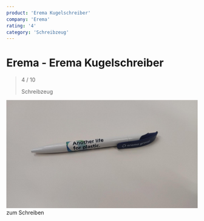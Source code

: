 ```yaml
---
product: 'Erema Kugelschreiber'
company: 'Erema'
rating: '4'
category: 'Schreibzeug'
---
```


# Erema - Erema Kugelschreiber
>
> 4 / 10
>
> Schreibzeug

![Erema Kugelschreiber](assets\erema-erema-kugelschreiber-93c22477-9450-498e-9ab1-5e1091e21275.jpg)
zum Schreiben
